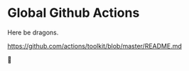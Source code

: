 # Global Github Actions

Here be dragons.

https://github.com/actions/toolkit/blob/master/README.md

🐉
